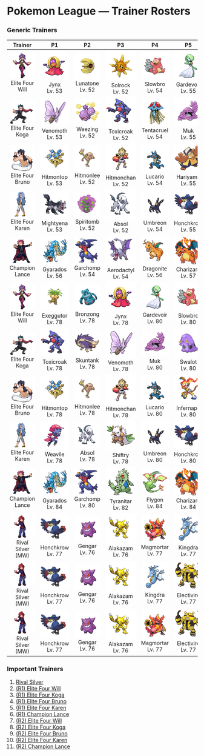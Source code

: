 # Pokemon League — Trainer Rosters

### Generic Trainers

| Trainer | P1 | P2 | P3 | P4 | P5 | P6 |
|:-------:|:--:|:--:|:--:|:--:|:--:|:--:|
| ![Elite Four Will](../../assets/important_trainers/will.png "Elite Four Will")<br>Elite Four Will | ![Jynx](../../assets/sprites/jynx/front.gif "Jynx")<br>Jynx<br>Lv. 53 | ![Lunatone](../../assets/sprites/lunatone/front.gif "Lunatone")<br>Lunatone<br>Lv. 52 | ![Solrock](../../assets/sprites/solrock/front.gif "Solrock")<br>Solrock<br>Lv. 52 | ![Slowbro](../../assets/sprites/slowbro/front.gif "Slowbro")<br>Slowbro<br>Lv. 54 | ![Gardevoir](../../assets/sprites/gardevoir/front.gif "Gardevoir")<br>Gardevoir<br>Lv. 55 | ![Xatu](../../assets/sprites/xatu/front.gif "Xatu")<br>Xatu<br>Lv. 55 |
| ![Elite Four Koga](../../assets/important_trainers/koga.png "Elite Four Koga")<br>Elite Four Koga | ![Venomoth](../../assets/sprites/venomoth/front.gif "Venomoth")<br>Venomoth<br>Lv. 53 | ![Weezing](../../assets/sprites/weezing/front.gif "Weezing")<br>Weezing<br>Lv. 52 | ![Toxicroak](../../assets/sprites/toxicroak/front.gif "Toxicroak")<br>Toxicroak<br>Lv. 52 | ![Tentacruel](../../assets/sprites/tentacruel/front.gif "Tentacruel")<br>Tentacruel<br>Lv. 54 | ![Muk](../../assets/sprites/muk/front.gif "Muk")<br>Muk<br>Lv. 55 | ![Crobat](../../assets/sprites/crobat/front.gif "Crobat")<br>Crobat<br>Lv. 55 |
| ![Elite Four Bruno](../../assets/important_trainers/bruno.png "Elite Four Bruno")<br>Elite Four Bruno | ![Hitmontop](../../assets/sprites/hitmontop/front.gif "Hitmontop")<br>Hitmontop<br>Lv. 53 | ![Hitmonlee](../../assets/sprites/hitmonlee/front.gif "Hitmonlee")<br>Hitmonlee<br>Lv. 52 | ![Hitmonchan](../../assets/sprites/hitmonchan/front.gif "Hitmonchan")<br>Hitmonchan<br>Lv. 52 | ![Lucario](../../assets/sprites/lucario/front.gif "Lucario")<br>Lucario<br>Lv. 54 | ![Hariyama](../../assets/sprites/hariyama/front.gif "Hariyama")<br>Hariyama<br>Lv. 55 | ![Machamp](../../assets/sprites/machamp/front.gif "Machamp")<br>Machamp<br>Lv. 55 |
| ![Elite Four Karen](../../assets/important_trainers/karen.png "Elite Four Karen")<br>Elite Four Karen | ![Mightyena](../../assets/sprites/mightyena/front.gif "Mightyena")<br>Mightyena<br>Lv. 53 | ![Spiritomb](../../assets/sprites/spiritomb/front.gif "Spiritomb")<br>Spiritomb<br>Lv. 52 | ![Absol](../../assets/sprites/absol/front.gif "Absol")<br>Absol<br>Lv. 52 | ![Umbreon](../../assets/sprites/umbreon/front.gif "Umbreon")<br>Umbreon<br>Lv. 54 | ![Honchkrow](../../assets/sprites/honchkrow/front.gif "Honchkrow")<br>Honchkrow<br>Lv. 55 | ![Houndoom](../../assets/sprites/houndoom/front.gif "Houndoom")<br>Houndoom<br>Lv. 55 |
| ![Champion Lance](../../assets/important_trainers/lance.png "Champion Lance")<br>Champion Lance | ![Gyarados](../../assets/sprites/gyarados/front.gif "Gyarados")<br>Gyarados<br>Lv. 56 | ![Garchomp](../../assets/sprites/garchomp/front.gif "Garchomp")<br>Garchomp<br>Lv. 54 | ![Aerodactyl](../../assets/sprites/aerodactyl/front.gif "Aerodactyl")<br>Aerodactyl<br>Lv. 54 | ![Dragonite](../../assets/sprites/dragonite/front.gif "Dragonite")<br>Dragonite<br>Lv. 56 | ![Charizard](../../assets/sprites/charizard/front.gif "Charizard")<br>Charizard<br>Lv. 57 | ![Dragonite](../../assets/sprites/dragonite/front.gif "Dragonite")<br>Dragonite<br>Lv. 60 |
| ![Elite Four Will](../../assets/important_trainers/will.png "Elite Four Will")<br>Elite Four Will | ![Exeggutor](../../assets/sprites/exeggutor/front.gif "Exeggutor")<br>Exeggutor<br>Lv. 78 | ![Bronzong](../../assets/sprites/bronzong/front.gif "Bronzong")<br>Bronzong<br>Lv. 78 | ![Jynx](../../assets/sprites/jynx/front.gif "Jynx")<br>Jynx<br>Lv. 78 | ![Gardevoir](../../assets/sprites/gardevoir/front.gif "Gardevoir")<br>Gardevoir<br>Lv. 80 | ![Slowbro](../../assets/sprites/slowbro/front.gif "Slowbro")<br>Slowbro<br>Lv. 80 | ![Xatu](../../assets/sprites/xatu/front.gif "Xatu")<br>Xatu<br>Lv. 81 |
| ![Elite Four Koga](../../assets/important_trainers/koga.png "Elite Four Koga")<br>Elite Four Koga | ![Toxicroak](../../assets/sprites/toxicroak/front.gif "Toxicroak")<br>Toxicroak<br>Lv. 78 | ![Skuntank](../../assets/sprites/skuntank/front.gif "Skuntank")<br>Skuntank<br>Lv. 78 | ![Venomoth](../../assets/sprites/venomoth/front.gif "Venomoth")<br>Venomoth<br>Lv. 78 | ![Muk](../../assets/sprites/muk/front.gif "Muk")<br>Muk<br>Lv. 80 | ![Swalot](../../assets/sprites/swalot/front.gif "Swalot")<br>Swalot<br>Lv. 80 | ![Crobat](../../assets/sprites/crobat/front.gif "Crobat")<br>Crobat<br>Lv. 81 |
| ![Elite Four Bruno](../../assets/important_trainers/bruno.png "Elite Four Bruno")<br>Elite Four Bruno | ![Hitmontop](../../assets/sprites/hitmontop/front.gif "Hitmontop")<br>Hitmontop<br>Lv. 78 | ![Hitmonlee](../../assets/sprites/hitmonlee/front.gif "Hitmonlee")<br>Hitmonlee<br>Lv. 78 | ![Hitmonchan](../../assets/sprites/hitmonchan/front.gif "Hitmonchan")<br>Hitmonchan<br>Lv. 78 | ![Lucario](../../assets/sprites/lucario/front.gif "Lucario")<br>Lucario<br>Lv. 80 | ![Infernape](../../assets/sprites/infernape/front.gif "Infernape")<br>Infernape<br>Lv. 80 | ![Machamp](../../assets/sprites/machamp/front.gif "Machamp")<br>Machamp<br>Lv. 81 |
| ![Elite Four Karen](../../assets/important_trainers/karen.png "Elite Four Karen")<br>Elite Four Karen | ![Weavile](../../assets/sprites/weavile/front.gif "Weavile")<br>Weavile<br>Lv. 78 | ![Absol](../../assets/sprites/absol/front.gif "Absol")<br>Absol<br>Lv. 78 | ![Shiftry](../../assets/sprites/shiftry/front.gif "Shiftry")<br>Shiftry<br>Lv. 78 | ![Umbreon](../../assets/sprites/umbreon/front.gif "Umbreon")<br>Umbreon<br>Lv. 80 | ![Honchkrow](../../assets/sprites/honchkrow/front.gif "Honchkrow")<br>Honchkrow<br>Lv. 80 | ![Houndoom](../../assets/sprites/houndoom/front.gif "Houndoom")<br>Houndoom<br>Lv. 81 |
| ![Champion Lance](../../assets/important_trainers/lance.png "Champion Lance")<br>Champion Lance | ![Gyarados](../../assets/sprites/gyarados/front.gif "Gyarados")<br>Gyarados<br>Lv. 84 | ![Garchomp](../../assets/sprites/garchomp/front.gif "Garchomp")<br>Garchomp<br>Lv. 80 | ![Tyranitar](../../assets/sprites/tyranitar/front.gif "Tyranitar")<br>Tyranitar<br>Lv. 82 | ![Flygon](../../assets/sprites/flygon/front.gif "Flygon")<br>Flygon<br>Lv. 84 | ![Charizard](../../assets/sprites/charizard/front.gif "Charizard")<br>Charizard<br>Lv. 84 | ![Dragonite](../../assets/sprites/dragonite/front.gif "Dragonite")<br>Dragonite<br>Lv. 88 |
| ![Rival Silver (MW)](../../assets/important_trainers/silver.png "Rival Silver (MW)")<br>Rival Silver (MW) | ![Honchkrow](../../assets/sprites/honchkrow/front.gif "Honchkrow")<br>Honchkrow<br>Lv. 77 | ![Gengar](../../assets/sprites/gengar/front.gif "Gengar")<br>Gengar<br>Lv. 76 | ![Alakazam](../../assets/sprites/alakazam/front.gif "Alakazam")<br>Alakazam<br>Lv. 76 | ![Magmortar](../../assets/sprites/magmortar/front.gif "Magmortar")<br>Magmortar<br>Lv. 77 | ![Kingdra](../../assets/sprites/kingdra/front.gif "Kingdra")<br>Kingdra<br>Lv. 77 | ![Meganium](../../assets/sprites/meganium/front.gif "Meganium")<br>Meganium<br>Lv. 78 |
| ![Rival Silver (MW)](../../assets/important_trainers/silver.png "Rival Silver (MW)")<br>Rival Silver (MW) | ![Honchkrow](../../assets/sprites/honchkrow/front.gif "Honchkrow")<br>Honchkrow<br>Lv. 77 | ![Gengar](../../assets/sprites/gengar/front.gif "Gengar")<br>Gengar<br>Lv. 76 | ![Alakazam](../../assets/sprites/alakazam/front.gif "Alakazam")<br>Alakazam<br>Lv. 76 | ![Kingdra](../../assets/sprites/kingdra/front.gif "Kingdra")<br>Kingdra<br>Lv. 77 | ![Electivire](../../assets/sprites/electivire/front.gif "Electivire")<br>Electivire<br>Lv. 77 | ![Typhlosion](../../assets/sprites/typhlosion/front.gif "Typhlosion")<br>Typhlosion<br>Lv. 78 |
| ![Rival Silver (MW)](../../assets/important_trainers/silver.png "Rival Silver (MW)")<br>Rival Silver (MW) | ![Honchkrow](../../assets/sprites/honchkrow/front.gif "Honchkrow")<br>Honchkrow<br>Lv. 77 | ![Gengar](../../assets/sprites/gengar/front.gif "Gengar")<br>Gengar<br>Lv. 76 | ![Alakazam](../../assets/sprites/alakazam/front.gif "Alakazam")<br>Alakazam<br>Lv. 76 | ![Magmortar](../../assets/sprites/magmortar/front.gif "Magmortar")<br>Magmortar<br>Lv. 77 | ![Electivire](../../assets/sprites/electivire/front.gif "Electivire")<br>Electivire<br>Lv. 77 | ![Feraligatr](../../assets/sprites/feraligatr/front.gif "Feraligatr")<br>Feraligatr<br>Lv. 78 |


### Important Trainers

1. [Rival Silver](important_trainers.md#rival-silver)
1. [(R1) Elite Four Will](important_trainers.md#r1-elite-four-will)
1. [(R1) Elite Four Koga](important_trainers.md#r1-elite-four-koga)
1. [(R1) Elite Four Bruno](important_trainers.md#r1-elite-four-bruno)
1. [(R1) Elite Four Karen](important_trainers.md#r1-elite-four-karen)
1. [(R1) Champion Lance](important_trainers.md#r1-champion-lance)
1. [(R2) Elite Four Will](important_trainers.md#r2-elite-four-will)
1. [(R2) Elite Four Koga](important_trainers.md#r2-elite-four-koga)
1. [(R2) Elite Four Bruno](important_trainers.md#r2-elite-four-bruno)
1. [(R2) Elite Four Karen](important_trainers.md#r2-elite-four-karen)
1. [(R2) Champion Lance](important_trainers.md#r2-champion-lance)
